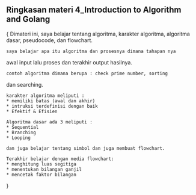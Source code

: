 Ringkasan materi 4_Introduction to Algorithm and Golang
--------------------------------------------------------

{
    Dimateri ini, saya belajar
tentang algoritma, karakter algoritma, algoritma dasar, pseudocode, dan flowchart.

    saya belajar apa itu algoritma dan prosesnya dimana tahapan nya
awal input lalu proses dan terakhir output hasilnya.

    contoh algoritma dimana berupa : check prime number, sorting
dan searching.

    karakter algoritma meliputi :
    * memiliki batas (awal dan akhir)
    * intruksi terdefinisi dengan baik
    * Efektif & Efisien

    Algoritma dasar ada 3 meliputi :
    * Sequential
    * Branching
    * Looping

    dan juga belajar tentang simbol dan juga membuat flowchart.

    Terakhir belajar dengan media flowchart:
    * menghitung luas segitiga
    * menentukan bilangan ganjil
    * mencetak faktor bilangan

}